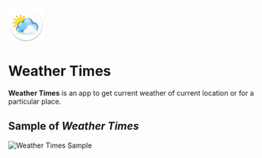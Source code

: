 ![Weather Times](https://github.com/puru-ganda/images/blob/master/weather_times_pics/weather_times_icon.png)

# Weather Times
**Weather Times** is an app to get current weather of current location or for a particular place.

## Sample of _Weather Times_
![Weather Times Sample]()
